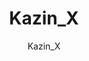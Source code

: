 ---
layout: author
title: "Kazin_X"
meta: "Owner"
categories: authors
image: https://media.discordapp.net/attachments/380090538084532245/403444519452016640/Kaz_Icon.jpg?width=586&height=634
author: Kazin_X
comments: true
about: "Top Player Council Member - Resident Whale"
accomplishments: "DLPT 8 top 8, Ninja GodFather, Content and guide creator."
---